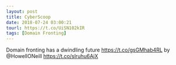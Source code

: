 ```yaml
---
layout: post
title: CyberScoop
date: 2018-07-24 03:00:21
tourl: https://t.co/UiSN102kIR
tags: [Domain Fronting]
---
```

Domain fronting has a dwindling future  https://t.co/gsGMhab4RL by @HowellONeill https://t.co/slruhu6AjX
